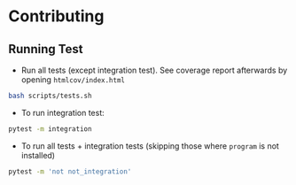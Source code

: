 # Contributing

## Running Test

- Run all tests (except integration test). See coverage report afterwards by opening `htmlcov/index.html`

```sh
bash scripts/tests.sh
```

- To run integration test:

```sh
pytest -m integration
```

- To run all tests + integration tests (skipping those where `program` is not installed)

```sh
pytest -m 'not not_integration'
```
